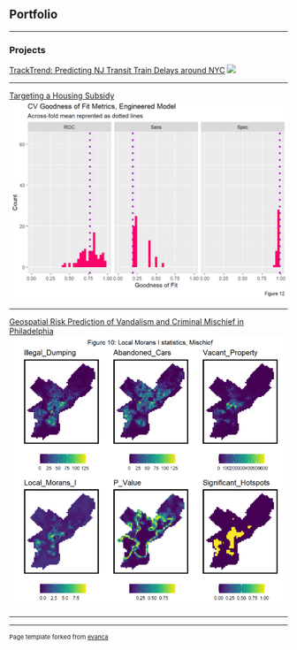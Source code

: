 ## Portfolio

---

### Projects 

[TrackTrend: Predicting NJ Transit Train Delays around NYC](/sample_page)
<img src="images/dummy_thumbnail.jpg?raw=true"/>

---
[Targeting a Housing Subsidy](/pdf/Clifford_Michael_Assignment5.html)
<img src="images/SubsidyChart.png?raw=true"/>

---
[Geospatial Risk Prediction of Vandalism and Criminal Mischief in Philadelphia](/pdf/HW4.html)
<img src="images/mischief.PNG?raw=true"/>

---






---
<p style="font-size:11px">Page template forked from <a href="https://github.com/evanca/quick-portfolio">evanca</a></p>
<!-- Remove above link if you don't want to attibute -->
